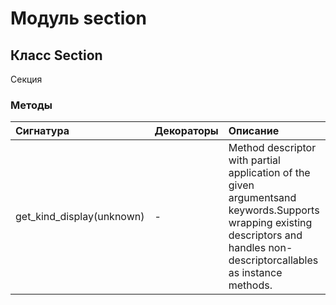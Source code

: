 # Модуль section



## Класс Section

Секция

### Методы

| Сигнатура                 | Декораторы | Описание                                                                                                                                                                      |
| :------------------------ | :--------- | :---------------------------------------------------------------------------------------------------------------------------------------------------------------------------- |
| get_kind_display(unknown) | -          | Method descriptor with partial application of the given argumentsand keywords.Supports wrapping existing descriptors and handles non-descriptorcallables as instance methods. |